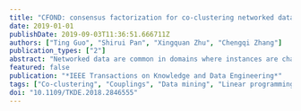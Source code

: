 ```yaml
---
title: "CFOND: consensus factorization for co-clustering networked data"
date: 2019-01-01
publishDate: 2019-09-03T11:36:51.666711Z
authors: ["Ting Guo", "Shirui Pan", "Xingquan Zhu", "Chengqi Zhang"]
publication_types: ["2"]
abstract: "Networked data are common in domains where instances are characterized by both feature values and inter-dependency relationships. Finding cluster structures for networked instances and discovering representative features for each cluster represent a special co-clustering task usefully for many real-world applications, such as automatic categorization of scientific publications and finding representative key-words for each cluster. To date, although co-clustering has been commonly used for finding clusters for both instances and features, all existing methods are focused on instance-feature values, without leveraging valuable topology relationships between instances to help boost co-clustering performance. In this paper, we propose CFOND, a consensus factorization based framework for co-clustering networked data. We argue that feature values and linkages provide useful information from different perspectives, yet they are not always consistent and therefore need to be carefully aligned for best clustering results. In the paper, we advocate a consensus factorization principle, which simultaneously factorizes information from three aspects: network topology structures, instance-feature content relationships, and feature-feature correlations. The consensus factorization ensures that the final cluster structures are consistent across information from the three aspects with minimum errors. CFOND enjoys sound theoretical basis and proved convergence, and its performance is validated on real-world networks."
featured: false
publication: "*IEEE Transactions on Knowledge and Data Engineering*"
tags: ["Co-clustering", "Couplings", "Data mining", "Linear programming", "Manifolds", "Merging", "Network topology", "Networked data", "Networks", "Nonnegative Matrix Factorization", "Topology"]
doi: "10.1109/TKDE.2018.2846555"
---
```


